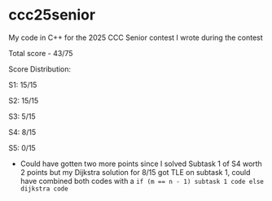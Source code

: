 # ccc25senior
My code in C++ for the 2025 CCC Senior contest I wrote during the contest

Total score - 43/75

Score Distribution:

S1: 15/15

S2: 15/15

S3: 5/15

S4: 8/15

S5: 0/15

- Could have gotten two more points since I solved Subtask 1 of S4 worth 2 points but my Dijkstra solution for 8/15 got TLE on subtask 1, could have combined both codes with a ```if (m == n - 1) subtask 1 code else dijkstra code```
